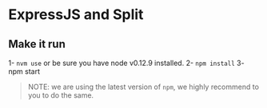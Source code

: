 # ExpressJS and Split

## Make it run

1- `nvm use` or be sure you have node v0.12.9 installed.
2- `npm install`
3- npm start

> NOTE: we are using the latest version of `npm`, we highly recommend to you to
> do the same.
